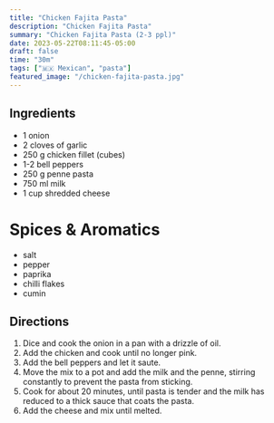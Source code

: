 ```yaml
---
title: "Chicken Fajita Pasta"
description: "Chicken Fajita Pasta"
summary: "Chicken Fajita Pasta (2-3 ppl)"
date: 2023-05-22T08:11:45-05:00
draft: false
time: "30m"
tags: ["🇲🇽 Mexican", "pasta"]
featured_image: "/chicken-fajita-pasta.jpg"
---
```


## Ingredients

- 1 onion
- 2 cloves of garlic
- 250 g chicken fillet (cubes)
- 1-2 bell peppers
- 250 g penne pasta
- 750 ml milk
- 1 cup shredded cheese

# Spices & Aromatics
- salt
- pepper
- paprika
- chilli flakes
- cumin

## Directions

1. Dice and cook the onion in a pan with a drizzle of oil.
2. Add the chicken and cook until no longer pink.
3. Add the bell peppers and let it saute.
4. Move the mix to a pot and add the milk and the penne, stirring constantly to prevent the pasta from sticking.
5. Cook for about 20 minutes, until pasta is tender and the milk has reduced to a thick sauce that coats the pasta.
6. Add the cheese and mix until melted.
